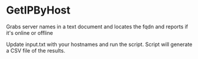 # GetIPByHost
Grabs server names in a text document and locates the fqdn and reports if it's online or offline

Update input.txt with your hostnames and run the script. Script will generate a CSV file of the results.
